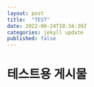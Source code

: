 ```yaml
---
layout: post
title:  "TEST"
date: 2022-06-24T18:34:39Z
categories: jekyll update
published: false
---
```


# 테스트용 게시물